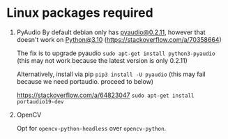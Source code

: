 # Linux packages required

1. PyAudio
    By default debian only has pyaudio@0.2.11, however that doesn't work on Python@3.10 (https://stackoverflow.com/a/70358664)

    The fix is to upgrade pyaudio
    `sudo apt-get install python3-pyaudio`
    (this may not work because the latest version is only 0.2.11)

    Alternatively, install via pip
    `pip3 install -U pyaudio`
    (this may fail because we need portaudio. proceed to below)

    https://stackoverflow.com/a/64823047
    `sudo apt-get install portaudio19-dev`

2. OpenCV

    Opt for `opencv-python-headless` over `opencv-python`.